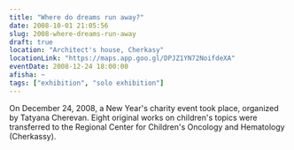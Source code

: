 ```yaml
---
title: "Where do dreams run away?"
date: 2008-10-01 21:05:56
slug: 2008-where-dreams-run-away
draft: true
location: "Architect's house, Cherkasy"
locationLink: "https://maps.app.goo.gl/DPJZ1YN72NoifdeXA"
eventDate: 2008-12-24 18:00:00
afisha: ~
tags: ["exhibition", "solo exhibition"]
---
```


On December 24, 2008, a New Year's charity event took place, organized by Tatyana Cherevan. Eight original works on children's topics were transferred to the Regional Center for Children's Oncology and Hematology (Cherkassy).
